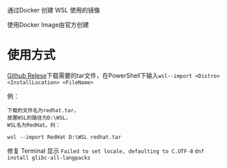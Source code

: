 通过Docker 创建 WSL 使用的镜像

使用Docker Image由官方创建

# 使用方式

[Github Relese](https://github.com/Gladtbam/WSL_TAR/releases)下载需要的tar文件，在PowerShell下输入`wsl--import <Distro> <InstallLocation> <FileName>`

例：
```
下载的文件名为redhat.tar，
放置WSL的路径为D:\WSL，
WSL名为RedHat。则：

wsl --import RedHat D:\WSL redhat.tar
```


修复 Terminal 显示 `Failed to set locale, defaulting to C.UTF-8`
`dnf install glibc-all-langpacks`
